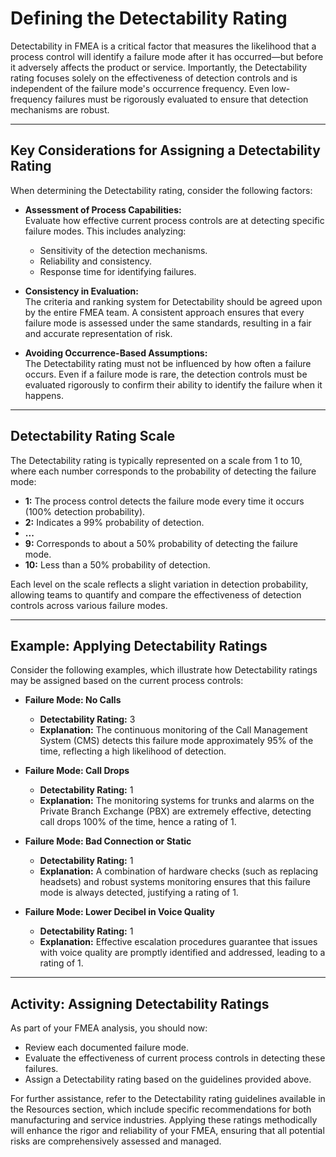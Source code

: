 # Defining the Detectability Rating

Detectability in FMEA is a critical factor that measures the likelihood that a process control will identify a failure mode after it has occurred—but before it adversely affects the product or service. Importantly, the Detectability rating focuses solely on the effectiveness of detection controls and is independent of the failure mode's occurrence frequency. Even low-frequency failures must be rigorously evaluated to ensure that detection mechanisms are robust.

---

## Key Considerations for Assigning a Detectability Rating

When determining the Detectability rating, consider the following factors:

- **Assessment of Process Capabilities:**  
  Evaluate how effective current process controls are at detecting specific failure modes. This includes analyzing:
  - Sensitivity of the detection mechanisms.
  - Reliability and consistency.
  - Response time for identifying failures.

- **Consistency in Evaluation:**  
  The criteria and ranking system for Detectability should be agreed upon by the entire FMEA team. A consistent approach ensures that every failure mode is assessed under the same standards, resulting in a fair and accurate representation of risk.

- **Avoiding Occurrence-Based Assumptions:**  
  The Detectability rating must not be influenced by how often a failure occurs. Even if a failure mode is rare, the detection controls must be evaluated rigorously to confirm their ability to identify the failure when it happens.

---

## Detectability Rating Scale

The Detectability rating is typically represented on a scale from 1 to 10, where each number corresponds to the probability of detecting the failure mode:

- **1:** The process control detects the failure mode every time it occurs (100% detection probability).
- **2:** Indicates a 99% probability of detection.
- **...**
- **9:** Corresponds to about a 50% probability of detecting the failure mode.
- **10:** Less than a 50% probability of detection.

Each level on the scale reflects a slight variation in detection probability, allowing teams to quantify and compare the effectiveness of detection controls across various failure modes.

---

## Example: Applying Detectability Ratings

Consider the following examples, which illustrate how Detectability ratings may be assigned based on the current process controls:

- **Failure Mode: No Calls**  
  - **Detectability Rating:** 3  
  - **Explanation:** The continuous monitoring of the Call Management System (CMS) detects this failure mode approximately 95% of the time, reflecting a high likelihood of detection.

- **Failure Mode: Call Drops**  
  - **Detectability Rating:** 1  
  - **Explanation:** The monitoring systems for trunks and alarms on the Private Branch Exchange (PBX) are extremely effective, detecting call drops 100% of the time, hence a rating of 1.

- **Failure Mode: Bad Connection or Static**  
  - **Detectability Rating:** 1  
  - **Explanation:** A combination of hardware checks (such as replacing headsets) and robust systems monitoring ensures that this failure mode is always detected, justifying a rating of 1.

- **Failure Mode: Lower Decibel in Voice Quality**  
  - **Detectability Rating:** 1  
  - **Explanation:** Effective escalation procedures guarantee that issues with voice quality are promptly identified and addressed, leading to a rating of 1.

---

## Activity: Assigning Detectability Ratings

As part of your FMEA analysis, you should now:
- Review each documented failure mode.
- Evaluate the effectiveness of current process controls in detecting these failures.
- Assign a Detectability rating based on the guidelines provided above.

For further assistance, refer to the Detectability rating guidelines available in the Resources section, which include specific recommendations for both manufacturing and service industries. Applying these ratings methodically will enhance the rigor and reliability of your FMEA, ensuring that all potential risks are comprehensively assessed and managed.
